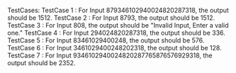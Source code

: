 TestCases:
TestCase 1 : For Input 879346102940024820287318, the output should be 1512.
TestCase 2 : For Input 8793, the output should be 1512.
TestCase 3 : For Input 808, the output should be "Invalid Input, Enter a valid one."
TestCase 4 : For Input 294024820287318, the output should be 336.
TestCase 5 : For Input 83461029400248, the output should be 576.
TestCase 6 : For Input 3461029400248202318, the output should be 128.
TestCase 7 : For Input 9346102940024820287765876576929318, the output should be 2352.
